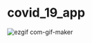 # covid_19_app

![ezgif com-gif-maker](https://user-images.githubusercontent.com/88321261/131206308-9ce03c9d-7e35-4df4-b763-e1a0dada8741.gif)

